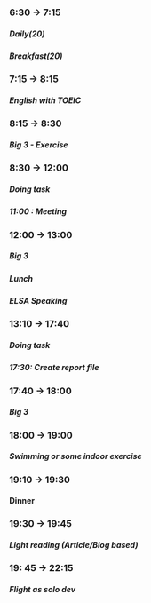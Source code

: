### 6:30 -> 7:15
##### Daily(20) 
##### Breakfast(20)

### 7:15 -> 8:15
##### English with TOEIC

###  8:15 -> 8:30
##### Big 3 - Exercise

### 8:30 -> 12:00
##### Doing task 
##### 11:00 : Meeting

### 12:00 -> 13:00
##### Big 3
##### Lunch
##### ELSA Speaking
### 13:10 -> 17:40
##### Doing task 
##### 17:30: Create report file

### 17:40 -> 18:00
##### Big 3

### 18:00 -> 19:00
##### Swimming or some indoor exercise

### 19:10 -> 19:30
#### Dinner

### 19:30 -> 19:45
##### Light reading (Article/Blog based)

### 19: 45 -> 22:15
##### Flight as solo dev

### 
